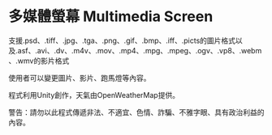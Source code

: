 # 多媒體螢幕 Multimedia Screen

支援.psd、.tiff、.jpg、.tga、.png、.gif、.bmp、.iff、.picts的圖片格式以及.asf、.avi、.dv、.m4v、.mov、.mp4、.mpg、.mpeg、.ogv、.vp8、.webm、.wmv的影片格式

使用者可以變更圖片、影片、跑馬燈等內容。

程式利用Unity創作，天氣由OpenWeatherMap提供。

警告：請勿以此程式傳遞非法、不適宜、色情、詐騙、不雅字眼、具有政治利益的內容。

